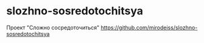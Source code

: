 # slozhno-sosredotochitsya
Проект "Сложно сосредоточиться"
https://github.com/mirodeiss/slozhno-sosredotochitsya
